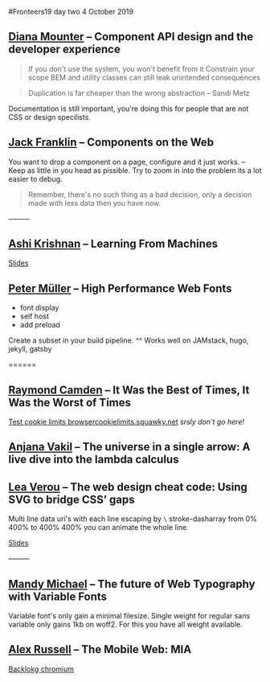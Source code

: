 #Fronteers19 day two 4 October 2019

## [Diana Mounter](https://twitter.com/broccolini) – Component API design and the developer experience
> If you don't use the system, you won't benefit from it
Constrain your scope
BEM and utility classes can still leak unintended consequences

> Duplication is far cheaper than the wrong abstraction
– Sandi Metz

Documentation is still important, you're doing this for people that are not CSS or design specilists.


## [Jack Franklin](https://twitter.com/Jack_Franklin) – Components on the Web
You want to drop a component on a page, configure and it just works.
– Keep as little in you head as pissible.
Try to zoom in into the problem its a lot easier to debug.

> Remember, there's no such thing as a bad decision, only a decision made with less data then you have now.


––––––

## [Ashi Krishnan](https://twitter.com/rakshesha) – Learning From Machines

[Slides](http://lfm.ashi.io/)

## [Peter Müller](https://twitter.com/_munter_) – High Performance Web Fonts
- font display
- self host
- add preload

Create a subset in your build pipeline.
^^ Works well on JAMstack, hugo, jekyll, gatsby


======

## [Raymond Camden](https://twitter.com/raymondcamden) – It Was the Best of Times, It Was the Worst of Times
[Test cookie limits browsercookielimits.squawky.net](http://browsercookielimits.squawky.net/) _*srsly don't go here!*_

## [Anjana Vakil](https://twitter.com/AnjanaVakil) – The universe in a single arrow: A live dive into the lambda calculus

## [Lea Verou](https://twitter.com/LeaVerou) – The web design cheat code: Using SVG to bridge CSS’ gaps
Multi line data uri's with each line escaping by `\`
stroke-dasharray from 0% 400% to 400% 400% you can animate the whole line.

[Slides](https://leaverou.github.io/talks/web-design-cheat-code/)

––––––

## [Mandy Michael](https://twitter.com/Mandy_Kerr) – The future of Web Typography with Variable Fonts

Variable font's only gain a minimal filesize.
Single weight for regular sans variable only gains 1kb on woff2. For this you have all weight available.


## [Alex Russell](https://twitter.com/slightlylate) – The Mobile Web: MIA
[Backlokg chromium](https://goo.gle/fugu-api-tracker)
